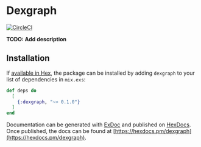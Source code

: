 # Dexgraph


[![CircleCI](https://circleci.com/bb/Fulnir/dexgraph/tree/master.svg?style=shield&circle-token=159e79fa39eebc71fca1dcd0ca20f08d2f5bd287)](https://circleci.com/bb/Fulnir/dexgraph/tree/master)

**TODO: Add description**


## Installation

If [available in Hex](https://hex.pm/docs/publish), the package can be installed
by adding `dexgraph` to your list of dependencies in `mix.exs`:

```elixir
def deps do
  [
    {:dexgraph, "~> 0.1.0"}
  ]
end
```

Documentation can be generated with [ExDoc](https://github.com/elixir-lang/ex_doc)
and published on [HexDocs](https://hexdocs.pm). Once published, the docs can
be found at [https://hexdocs.pm/dexgraph](https://hexdocs.pm/dexgraph).


